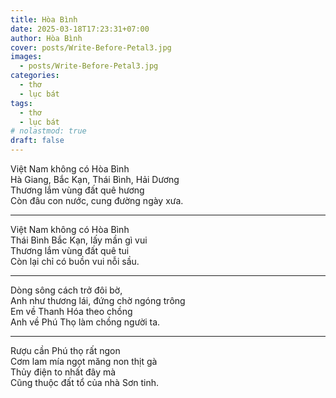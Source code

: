 ```yaml
---
title: Hòa Bình
date: 2025-03-18T17:23:31+07:00
author: Hòa Bình
cover: posts/Write-Before-Petal3.jpg
images:
  - posts/Write-Before-Petal3.jpg
categories:
  - thơ
  - lục bát
tags:
  - thơ
  - lục bát
# nolastmod: true
draft: false
---
```


Việt Nam không có Hòa Bình  
Hà Giang, Bắc Kạn, Thái Bình, Hải Dương  
Thương lắm vùng đất quê hương  
Còn đâu con nước, cung đường ngày xưa.

----

Việt Nam không có Hòa Bình  
Thái Bình Bắc Kạn, lấy mần gì vui  
Thương lắm vùng đất quê tui  
Còn lại chỉ có buồn vui nỗi sầu.

----

Dòng sông cách trở đôi bờ,  
Anh như thương lái, đứng chờ ngóng trông  
Em về Thanh Hóa theo chồng  
Anh về Phú Thọ làm chồng người ta.

----

Rượu cần Phú thọ rất ngon  
Cơm lam mía ngọt măng non thịt gà  
Thủy điện to nhất đây mà  
Cũng thuộc đất tổ của nhà Sơn tinh.